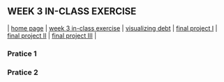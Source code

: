 ## WEEK 3 IN-CLASS EXERCISE

| [home page](https://yuanmeng128.github.io/Ivy-YuanMeng-TSWD-portfolio/) | [week 3 in-class exercise](week_3_in-class_exercise) | [visualizing debt](visualizing-government-debt) | [final project I](final-project-part-one) | [final project II](final-project-part-two) | [final project III](final-project-part-three) |

### Pratice 1
<div class="flourish-embed flourish-chart" data-src="visualisation/12596005"><script src="https://public.flourish.studio/resources/embed.js"></script></div>

### Pratice 2
